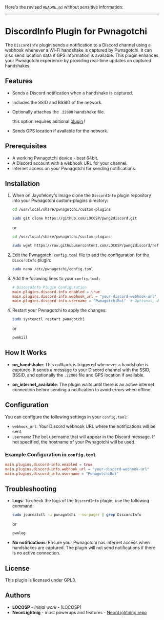 Here's the revised `README.md` without sensitive information:

---

# DiscordInfo Plugin for Pwnagotchi

The `DiscordInfo` plugin sends a notification to a Discord channel using a webhook whenever a Wi-Fi handshake is captured by Pwnagotchi. It can also send location data if GPS information is available. This plugin enhances your Pwnagotchi experience by providing real-time updates on captured handshakes.

## Features

- Sends a Discord notification when a handshake is captured.
- Includes the SSID and BSSID of the network.
- Optionally attaches the `.22000` handshake file.
    
    this option requires aditional [plugin](https://github.com/PwnPeter/pwnagotchi-plugins/blob/master/hashie-hcxpcapngtool.py) !
- Sends GPS location if available for the network.

## Prerequisites

- A working Pwnagotchi device - best 64bit.
- A Discord account with a webhook URL for your channel.
- Internet access on your Pwnagotchi for sending notifications.

## Installation

1. When on Jayofelony's Image clone the `DiscordInfo` plugin repository into your Pwnagotchi custom-plugins directory:
    ```bash
    cd /usr/local/share/pwnagotchi/custom-plugins

    sudo git clone https://github.com/LOCOSP/pwng2discord.git
    ```
    or
    ```bash
    cd /usr/local/share/pwnagotchi/custom-plugins

    sudo wget https://raw.githubusercontent.com/LOCOSP/pwng2discord/refs/heads/main/discord-info.py
    ```

2. Edit the Pwnagotchi `config.toml` file to add the configuration for the `DiscordInfo` plugin:
    ```bash
    sudo nano /etc/pwnagotchi/config.toml
    ```

3. Add the following lines to your `config.toml`:
    ```toml
    # DiscordInfo Plugin Configuration
    main.plugins.discord-info.enabled = true
    main.plugins.discord-info.webhook_url = "your-discord-webhook-url"
    main.plugins.discord-info.username = "PwnagotchiBot"  # Optional, defaults to hostname
    ```

4. Restart your Pwnagotchi to apply the changes:
    ```bash
    sudo systemctl restart pwnagotchi
    ```
    or
    ```bash
    pwnkill
    ```

## How It Works

- **on_handshake**: This callback is triggered whenever a handshake is captured. It sends a message to your Discord channel with the SSID, BSSID, and optionally the `.22000` file and GPS location if available.
  
- **on_internet_available**: The plugin waits until there is an active internet connection before sending a notification to avoid errors when offline.

## Configuration

You can configure the following settings in your `config.toml`:

- `webhook_url`: Your Discord webhook URL where the notifications will be sent.
- `username`: The bot username that will appear in the Discord message. If not specified, the hostname of your Pwnagotchi will be used.

### Example Configuration in `config.toml`
```toml
main.plugins.discord-info.enabled = true
main.plugins.discord-info.webhook_url = "your-discord-webhook-url"
main.plugins.discord-info.username = "PwnagotchiBot"
```

## Troubleshooting

- **Logs**: To check the logs of the `DiscordInfo` plugin, use the following command:
    ```bash
    sudo journalctl -u pwnagotchi --no-pager | grep DiscordInfo
    ```
    or
    ```bash
    pwnlog
    ```

- **No notifications**: Ensure your Pwnagotchi has internet access when handshakes are captured. The plugin will not send notifications if there is no active connection.

## License

This plugin is licensed under GPL3.

## Authors

- **LOCOSP** - *Initial work* - [LOCOSP]
- **NeonLightnig** - most powerups and features - [NeonLightning repo](https://github.com/NeonLightning)
